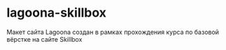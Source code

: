 # lagoona-skillbox
Макет сайта Lagoona создан в рамках прохождения курса по базовой вёрстке на сайте Skillbox
